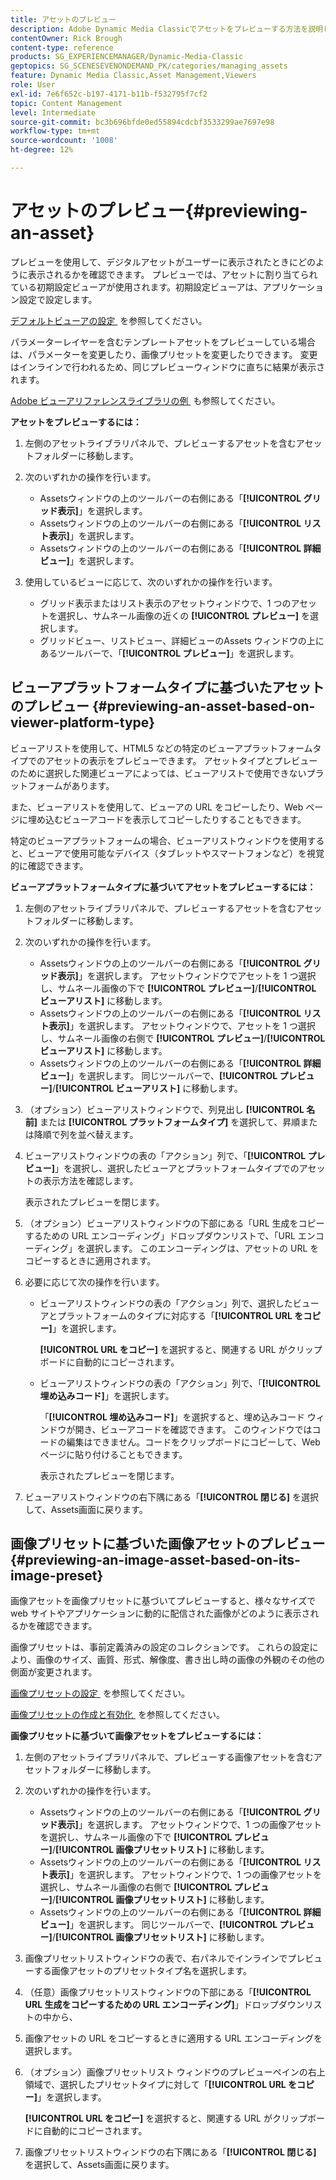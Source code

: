 ```yaml
---
title: アセットのプレビュー
description: Adobe Dynamic Media Classicでアセットをプレビューする方法を説明します。
contentOwner: Rick Brough
content-type: reference
products: SG_EXPERIENCEMANAGER/Dynamic-Media-Classic
geptopics: SG_SCENESEVENONDEMAND_PK/categories/managing_assets
feature: Dynamic Media Classic,Asset Management,Viewers
role: User
exl-id: 7e6f652c-b197-4171-b11b-f532795f7cf2
topic: Content Management
level: Intermediate
source-git-commit: bc3b696bfde0ed55894cdcbf3533299ae7697e98
workflow-type: tm+mt
source-wordcount: '1008'
ht-degree: 12%

---
```


# アセットのプレビュー{#previewing-an-asset}

プレビューを使用して、デジタルアセットがユーザーに表示されたときにどのように表示されるかを確認できます。 プレビューでは、アセットに割り当てられている初期設定ビューアが使用されます。初期設定ビューアは、アプリケーション設定で設定します。

[&#x200B; デフォルトビューアの設定 &#x200B;](application-setup.md#configuring_default_viewers) を参照してください。

パラメーターレイヤーを含むテンプレートアセットをプレビューしている場合は、パラメーターを変更したり、画像プリセットを変更したりできます。 変更はインラインで行われるため、同じプレビューウィンドウに直ちに結果が表示されます。

[Adobe ビューアリファレンスライブラリの例 &#x200B;](https://landing.adobe.com/en/na/dynamic-media/ctir-2755/live-demos.html) も参照してください。

**アセットをプレビューするには：**

1. 左側のアセットライブラリパネルで、プレビューするアセットを含むアセットフォルダーに移動します。
1. 次のいずれかの操作を行います。

   * Assetsウィンドウの上のツールバーの右側にある「**[!UICONTROL グリッド表示]**」を選択します。
   * Assetsウィンドウの上のツールバーの右側にある「**[!UICONTROL リスト表示]**」を選択します。
   * Assetsウィンドウの上のツールバーの右側にある「**[!UICONTROL 詳細ビュー]**」を選択します。

1. 使用しているビューに応じて、次のいずれかの操作を行います。

   * グリッド表示またはリスト表示のアセットウィンドウで、1 つのアセットを選択し、サムネール画像の近くの **[!UICONTROL プレビュー]** を選択します。
   * グリッドビュー、リストビュー、詳細ビューのAssets ウィンドウの上にあるツールバーで、「**[!UICONTROL プレビュー]**」を選択します。

## ビューアプラットフォームタイプに基づいたアセットのプレビュー {#previewing-an-asset-based-on-viewer-platform-type}

ビューアリストを使用して、HTML5 などの特定のビューアプラットフォームタイプでのアセットの表示をプレビューできます。 アセットタイプとプレビューのために選択した関連ビューアによっては、ビューアリストで使用できないプラットフォームがあります。

また、ビューアリストを使用して、ビューアの URL をコピーしたり、Web ページに埋め込むビューアコードを表示してコピーしたりすることもできます。

特定のビューアプラットフォームの場合、ビューアリストウィンドウを使用すると、ビューアで使用可能なデバイス（タブレットやスマートフォンなど）を視覚的に確認できます。

**ビューアプラットフォームタイプに基づいてアセットをプレビューするには：**

1. 左側のアセットライブラリパネルで、プレビューするアセットを含むアセットフォルダーに移動します。
1. 次のいずれかの操作を行います。

   * Assetsウィンドウの上のツールバーの右側にある「**[!UICONTROL グリッド表示]**」を選択します。 アセットウィンドウでアセットを 1 つ選択し、サムネール画像の下で **[!UICONTROL プレビュー]**/**[!UICONTROL ビューアリスト]** に移動します。
   * Assetsウィンドウの上のツールバーの右側にある「**[!UICONTROL リスト表示]**」を選択します。 アセットウィンドウで、アセットを 1 つ選択し、サムネール画像の右側で **[!UICONTROL プレビュー]**/**[!UICONTROL ビューアリスト]** に移動します。
   * Assetsウィンドウの上のツールバーの右側にある「**[!UICONTROL 詳細ビュー]**」を選択します。 同じツールバーで、**[!UICONTROL プレビュー]**/**[!UICONTROL ビューアリスト]** に移動します。

1. （オプション）ビューアリストウィンドウで、列見出し **[!UICONTROL 名前]** または **[!UICONTROL プラットフォームタイプ]** を選択して、昇順または降順で列を並べ替えます。
1. ビューアリストウィンドウの表の「アクション」列で、「**[!UICONTROL プレビュー]**」を選択し、選択したビューアとプラットフォームタイプでのアセットの表示方法を確認します。

   表示されたプレビューを閉じます。

1. （オプション）ビューアリストウィンドウの下部にある「URL 生成をコピーするための URL エンコーディング」ドロップダウンリストで、「URL エンコーディング」を選択します。 このエンコーディングは、アセットの URL をコピーするときに適用されます。
1. 必要に応じて次の操作を行います。

   * ビューアリストウィンドウの表の「アクション」列で、選択したビューアとプラットフォームのタイプに対応する「**[!UICONTROL URL をコピー]**」を選択します。

     **[!UICONTROL URL をコピー]** を選択すると、関連する URL がクリップボードに自動的にコピーされます。

   * ビューアリストウィンドウの表の「アクション」列で、「**[!UICONTROL 埋め込みコード]**」を選択します。

     「**[!UICONTROL 埋め込みコード]**」を選択すると、埋め込みコード ウィンドウが開き、ビューアコードを確認できます。 このウィンドウではコードの編集はできません。コードをクリップボードにコピーして、Web ページに貼り付けることもできます。

     表示されたプレビューを閉じます。

1. ビューアリストウィンドウの右下隅にある「**[!UICONTROL 閉じる]** を選択して、Assets画面に戻ります。

## 画像プリセットに基づいた画像アセットのプレビュー {#previewing-an-image-asset-based-on-its-image-preset}

画像アセットを画像プリセットに基づいてプレビューすると、様々なサイズで web サイトやアプリケーションに動的に配信された画像がどのように表示されるかを確認できます。

画像プリセットは、事前定義済みの設定のコレクションです。 これらの設定により、画像のサイズ、画質、形式、解像度、書き出し時の画像の外観のその他の側面が変更されます。

[&#x200B; 画像プリセットの設定 &#x200B;](setting-image-presets.md#setting_up_image_presets) を参照してください。

[&#x200B; 画像プリセットの作成と有効化 &#x200B;](creating-enabling-image-presets.md#creating_and_enabling_image_presets) を参照してください。

**画像プリセットに基づいて画像アセットをプレビューするには：**

1. 左側のアセットライブラリパネルで、プレビューする画像アセットを含むアセットフォルダーに移動します。
1. 次のいずれかの操作を行います。

   * Assetsウィンドウの上のツールバーの右側にある「**[!UICONTROL グリッド表示]**」を選択します。 アセットウィンドウで、1 つの画像アセットを選択し、サムネール画像の下で **[!UICONTROL プレビュー]**/**[!UICONTROL 画像プリセットリスト]** に移動します。
   * Assetsウィンドウの上のツールバーの右側にある「**[!UICONTROL リスト表示]**」を選択します。 アセットウィンドウで、1 つの画像アセットを選択し、サムネール画像の右側で **[!UICONTROL プレビュー]**/**[!UICONTROL 画像プリセットリスト]** に移動します。
   * Assetsウィンドウの上のツールバーの右側にある「**[!UICONTROL 詳細ビュー]**」を選択します。 同じツールバーで、**[!UICONTROL プレビュー]**/**[!UICONTROL 画像プリセットリスト]** に移動します。

1. 画像プリセットリストウィンドウの表で、右パネルでインラインでプレビューする画像アセットのプリセットタイプ名を選択します。
1. （任意）画像プリセットリストウィンドウの下部にある「**[!UICONTROL URL 生成をコピーするための URL エンコーディング]**」ドロップダウンリストの中から、
1. 画像アセットの URL をコピーするときに適用する URL エンコーディングを選択します。
1. （オプション）画像プリセットリスト ウィンドウのプレビューペインの右上領域で、選択したプリセットタイプに対して「**[!UICONTROL URL をコピー]**」を選択します。

   **[!UICONTROL URL をコピー]** を選択すると、関連する URL がクリップボードに自動的にコピーされます。

1. 画像プリセットリストウィンドウの右下隅にある「**[!UICONTROL 閉じる]** を選択して、Assets画面に戻ります。
